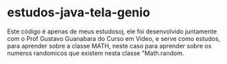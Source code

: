 # estudos-java-tela-genio
Este código é apenas de meus estudosoj, ele foi desenvolvido juntamente com o Prof Gustavo Guanabara do Curso em Video, e serve como estudos, para aprender sobre a classe MATH, neste caso para aprender sobre os numeros randomicos que existem nesta classe "Math.random.

